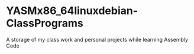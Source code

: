 # YASMx86_64linuxdebian-ClassPrograms
A storage of my class work and personal projects while learning Assembly Code
